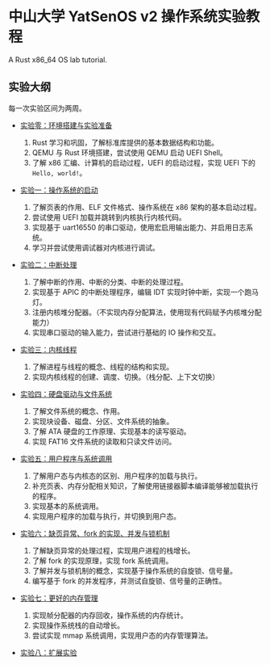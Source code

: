 # 中山大学 YatSenOS v2 操作系统实验教程

A Rust x86_64 OS lab tutorial.

## 实验大纲

每一次实验区间为两周。

- [实验零：环境搭建与实验准备](./labs/0x00-env.md)

    1. Rust 学习和巩固，了解标准库提供的基本数据结构和功能。
    2. QEMU 与 Rust 环境搭建，尝试使用 QEMU 启动 UEFI Shell。
    3. 了解 x86 汇编、计算机的启动过程，UEFI 的启动过程，实现 UEFI 下的 `Hello, world!`。

- [实验一：操作系统的启动](./labs/0x01-boot.md)

    1. 了解页表的作用、ELF 文件格式、操作系统在 x86 架构的基本启动过程。
    2. 尝试使用 UEFI 加载并跳转到内核执行内核代码。
    3. 实现基于 uart16550 的串口驱动，使用宏启用输出能力、并启用日志系统。
    4. 学习并尝试使用调试器对内核进行调试。

- [实验二：中断处理](./labs/0x02-interrupt.md)

    1. 了解中断的作用、中断的分类、中断的处理过程。
    2. 实现基于 APIC 的中断处理程序，编辑 IDT 实现时钟中断，实现一个跑马灯。
    3. 注册内核堆分配器。（不实现内存分配算法，使用现有代码赋予内核堆分配能力）
    4. 实现串口驱动的输入能力，尝试进行基础的 IO 操作和交互。

- [实验三：内核线程](./labs/0x03-kernel-threads.md)

    1. 了解进程与线程的概念、线程的结构和实现。
    2. 实现内核线程的创建、调度、切换。（栈分配、上下文切换）

- [实验四：硬盘驱动与文件系统](./labs/0x04-filesystem.md)

    1. 了解文件系统的概念、作用。
    2. 实现块设备、磁盘、分区、文件系统的抽象。
    3. 了解 ATA 硬盘的工作原理、实现基本的读写驱动。
    4. 实现 FAT16 文件系统的读取和只读文件访问。

- [实验五：用户程序与系统调用](./labs/0x05-userspace.md)

    1. 了解用户态与内核态的区别、用户程序的加载与执行。
    2. 补充页表、内存分配相关知识，了解使用链接器脚本编译能够被加载执行的程序。
    3. 实现基本的系统调用。
    4. 实现用户程序的加载与执行，并切换到用户态。

- [实验六：缺页异常、fork 的实现、并发与锁机制](./labs/0x06-page-fault-fork-and-lock.md)

    1. 了解缺页异常的处理过程，实现用户进程的栈增长。
    2. 了解 fork 的实现原理，实现 fork 系统调用。
    3. 了解并发与锁机制的概念，实现基于操作系统的自旋锁、信号量。
    4. 编写基于 fork 的并发程序，并测试自旋锁、信号量的正确性。

- [实验七：更好的内存管理](./labs/0x07-memory-management.md)

    1. 实现帧分配器的内存回收，操作系统的内存统计。
    2. 实现操作系统栈的自动增长。
    3. 尝试实现 mmap 系统调用，实现用户态的内存管理算法。

- [实验八：扩展实验](./labs/0x08-further.md)
